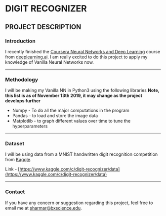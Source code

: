 # DIGIT RECOGNIZER


## PROJECT DESCRIPTION



### Introduction


I recently finished the [Coursera Neural Networks and Deep Learning][1] course from [deeplearning.ai][2]. I am really excited to do this project to apply my knowledge of Vanilla Neural Networks now.

-------

### Methodology


I will be making my Vanilla NN in Python3 using the following libraries **__Note, this list is as of November 13th 2019, it may change as the project develops further__**

* Numpy - To do all the major computations in the program
* Pandas - to load and store the image data
* Matplotlib - to graph different values over time to tune the hyperparameters

-------

### Dataset

I will be using data from a MNIST handwritten digit recognition competition from [Kaggle][3].

Link - [https://www.kaggle.com/c/digit-recognizer/data](https://www.kaggle.com/c/digit-recognizer/data)

-------

### Contact

If you have any concern or suggestion regarding this project, feel free to email me at [sharmar@bxscience.edu](sharmar@bxscience.edu).



[1]: https://www.coursera.org/learn/neural-networks-deep-learning/
[2]: https://www.coursera.org/specializations/deep-learning?
[3]: https://www.kaggle.com/
